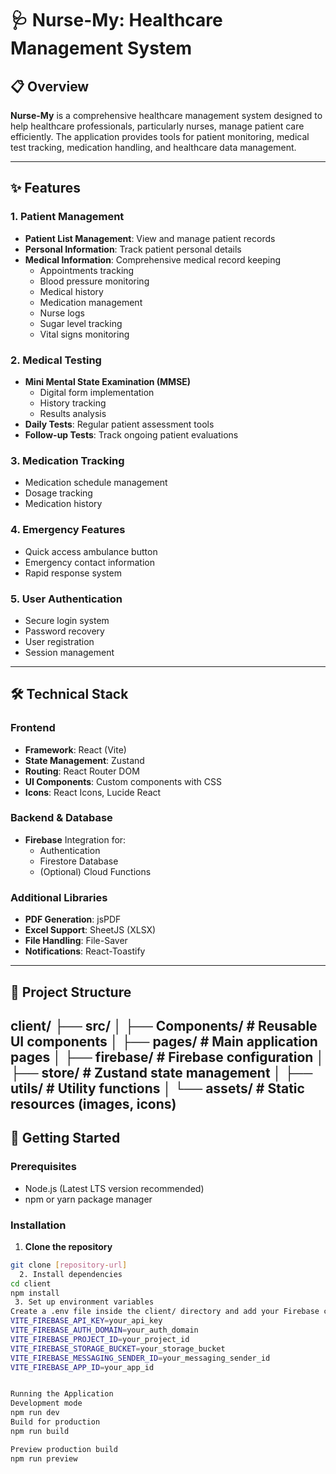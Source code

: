 # 🩺 Nurse-My: Healthcare Management System

## 📋 Overview
**Nurse-My** is a comprehensive healthcare management system designed to help healthcare professionals, particularly nurses, manage patient care efficiently. The application provides tools for patient monitoring, medical test tracking, medication handling, and healthcare data management.

---

## ✨ Features

### 1. Patient Management
- **Patient List Management**: View and manage patient records  
- **Personal Information**: Track patient personal details  
- **Medical Information**: Comprehensive medical record keeping  
  - Appointments tracking  
  - Blood pressure monitoring  
  - Medical history  
  - Medication management  
  - Nurse logs  
  - Sugar level tracking  
  - Vital signs monitoring

### 2. Medical Testing
- **Mini Mental State Examination (MMSE)**  
  - Digital form implementation  
  - History tracking  
  - Results analysis  
- **Daily Tests**: Regular patient assessment tools  
- **Follow-up Tests**: Track ongoing patient evaluations

### 3. Medication Tracking
- Medication schedule management  
- Dosage tracking  
- Medication history

### 4. Emergency Features
- Quick access ambulance button  
- Emergency contact information  
- Rapid response system

### 5. User Authentication
- Secure login system  
- Password recovery  
- User registration  
- Session management

---

## 🛠️ Technical Stack

### Frontend
- **Framework**: React (Vite)  
- **State Management**: Zustand  
- **Routing**: React Router DOM  
- **UI Components**: Custom components with CSS  
- **Icons**: React Icons, Lucide React

### Backend & Database
- **Firebase** Integration for:  
  - Authentication  
  - Firestore Database  
  - (Optional) Cloud Functions

### Additional Libraries
- **PDF Generation**: jsPDF  
- **Excel Support**: SheetJS (XLSX)  
- **File Handling**: File-Saver  
- **Notifications**: React-Toastify

---

## 📁 Project Structure

client/
├── src/
│ ├── Components/ # Reusable UI components
│ ├── pages/ # Main application pages
│ ├── firebase/ # Firebase configuration
│ ├── store/ # Zustand state management
│ ├── utils/ # Utility functions
│ └── assets/ # Static resources (images, icons)  
---

## 🚀 Getting Started

### Prerequisites
- Node.js (Latest LTS version recommended)  
- npm or yarn package manager

### Installation

1. **Clone the repository**
```bash
git clone [repository-url]
  2. Install dependencies
cd client
npm install
 3. Set up environment variables
Create a .env file inside the client/ directory and add your Firebase configuration:
VITE_FIREBASE_API_KEY=your_api_key
VITE_FIREBASE_AUTH_DOMAIN=your_auth_domain
VITE_FIREBASE_PROJECT_ID=your_project_id
VITE_FIREBASE_STORAGE_BUCKET=your_storage_bucket
VITE_FIREBASE_MESSAGING_SENDER_ID=your_messaging_sender_id
VITE_FIREBASE_APP_ID=your_app_id


Running the Application
Development mode
npm run dev
Build for production
npm run build

Preview production build
npm run preview



